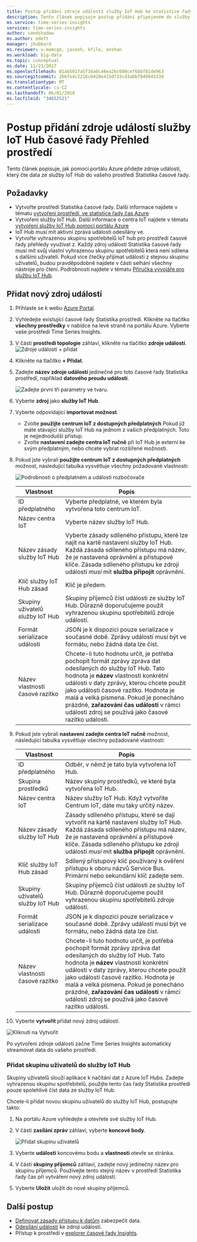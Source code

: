 ```yaml
---
title: Postup přidání zdroje událostí služby IoT Hub ke statistice řady čas Azure | Microsoft Docs
description: Tento článek popisuje postup přidání připojeném do služby IoT Hub pro vaše prostředí časové řady Statistika zdroje událostí
ms.service: time-series-insights
services: time-series-insights
author: sandshadow
ms.author: edett
manager: jhubbard
ms.reviewer: v-mamcge, jasonh, kfile, anshan
ms.workload: big-data
ms.topic: conceptual
ms.date: 11/21/2017
ms.openlocfilehash: 01ab5017a5f16a0c46ea2bc600cef6bbf81de963
ms.sourcegitcommit: 266fe4c2216c0420e415d733cd3abbf94994533d
ms.translationtype: MT
ms.contentlocale: cs-CZ
ms.lasthandoff: 06/01/2018
ms.locfileid: "34652521"
---
```

# <a name="how-to-add-an-iot-hub-event-source-to-time-series-insights-environment"></a>Postup přidání zdroje událostí služby IoT Hub časové řady Přehled prostředí
Tento článek popisuje, jak pomocí portálu Azure přidejte zdroje událostí, který čte data ze služby IoT Hub do vašeho prostředí Statistika časové řady.

## <a name="prerequisites"></a>Požadavky
- Vytvořte prostředí Statistika časové řady. Další informace najdete v tématu [vytvoření prostředí, ve statistice řady čas Azure](time-series-insights-get-started.md) 
- Vytvoření služby IoT Hub. Další informace o centra IoT najdete v tématu [vytvoření služby IoT Hub pomocí portálu Azure](../iot-hub/iot-hub-create-through-portal.md)
- IoT Hub musí mít aktivní zpráva události odesílány ve.
- Vytvořte vyhrazenou skupinu spotřebitelů IoT hub pro prostředí časové řady přehledy využívat z. Každý zdroj události Statistika časové řady musí mít svůj vlastní vyhrazenou skupinu spotřebitelů která není sdílena s dalšími uživateli. Pokud více čtečky přijímat události z stejnou skupinu uživatelů, budou pravděpodobně najdete v části selhání všechny nástroje pro čtení. Podrobnosti najdete v tématu [Příručka vývojáře pro službu IoT Hub](../iot-hub/iot-hub-devguide.md).

## <a name="add-a-new-event-source"></a>Přidat nový zdroj událostí
1. Přihlaste se k webu [Azure Portal](https://portal.azure.com).

2. Vyhledejte existující časové řady Statistika prostředí. Klikněte na tlačítko **všechny prostředky** v nabídce na levé straně na portálu Azure. Vyberte vaše prostředí Time Series Insights.

3. V části **prostředí topologie** záhlaví, klikněte na tlačítko **zdroje událostí**.
   ![Zdroje událostí + přidat](media/time-series-insights-how-to-add-an-event-source-iothub/1-event-sources.png)

4. Klikněte na tlačítko **+ Přidat**.

5. Zadejte **název zdroje událostí** jedinečné pro toto časové řady Statistika prostředí, například **datového proudu událostí**.

   ![Zadejte první tři parametry ve tvaru.](media/time-series-insights-how-to-add-an-event-source-iothub/2-import-option.png)

6. Vyberte **zdroj** jako **služby IoT Hub**.

7. Vyberte odpovídající **importovat možnost**. 
   - Zvolte **použijte centrum IoT z dostupných předplatných** Pokud již máte stávající služby IoT Hub na jednom z vašich předplatných. Toto je nejjednodušší přístup.
   - Zvolte **nastavení zadejte centra IoT ručně** při IoT Hub je externí ke svým předplatným, nebo chcete vybrat rozšířené možnosti. 

8. Pokud jste vybrali **použijte centrum IoT z dostupných předplatných** možnost, následující tabulka vysvětluje všechny požadované vlastnosti:

   ![Podrobnosti o předplatném a události rozbočovače](media/time-series-insights-how-to-add-an-event-source-iothub/3-new-event-source.png)

   | Vlastnost | Popis |
   | --- | --- |
   | ID předplatného | Vyberte předplatné, ve kterém byla vytvořena toto centrum IoT.
   | Název centra IoT | Vyberte název služby IoT Hub.
   | Název zásady služby IoT Hub | Vyberte zásady sdíleného přístupu, které lze najít na kartě nastavení služby IoT Hub. Každá zásada sdíleného přístupu má název, že je nastavená oprávnění a přístupové klíče. Zásada sdíleného přístupu ke zdroji událostí *musí* mít **služba připojit** oprávnění.
   | Klíč služby IoT Hub zásad | Klíč je předem.
   | Skupiny uživatelů služby IoT Hub | Skupiny příjemců číst události ze služby IoT Hub. Důrazně doporučujeme použít vyhrazenou skupinu spotřebitelů zdroje událostí.
   | Formát serializace události | JSON je k dispozici pouze serializace v současné době. Zprávy událostí musí být ve formátu, nebo žádná data lze číst. |
   | Název vlastnosti časové razítko | Chcete-li tuto hodnotu určit, je potřeba pochopit formát zprávy zpráva dat odesílaných do služby IoT Hub. Tato hodnota je **název** vlastnosti konkrétní události v daty zprávy, kterou chcete použít jako události časové razítko. Hodnota je malá a velká písmena. Pokud je ponecháno prázdné, **zařazování čas události** v rámci události zdroj se používá jako časové razítko události. |

9. Pokud jste vybrali **nastavení zadejte centra IoT ručně** možnost, následující tabulka vysvětluje všechny požadované vlastnosti:

   | Vlastnost | Popis |
   | --- | --- |
   | ID předplatného | Odběr, v němž je tato byla vytvořena IoT Hub.
   | Skupina prostředků | Název skupiny prostředků, ve které byla vytvořena IoT Hub.
   | Název centra IoT | Název služby IoT Hub. Když vytvoříte Centrum IoT, dáte mu taky určitý název.
   | Název zásady služby IoT Hub | Zásady sdíleného přístupu, které se dají vytvořit na kartě nastavení služby IoT Hub. Každá zásada sdíleného přístupu má název, že je nastavená oprávnění a přístupové klíče. Zásada sdíleného přístupu ke zdroji událostí *musí* mít **služba připojit** oprávnění.
   | Klíč služby IoT Hub zásad | Sdílený přístupový klíč používaný k ověření přístupu k oboru názvů Service Bus. Primární nebo sekundární klíč zadejte sem.
   | Skupiny uživatelů služby IoT Hub | Skupiny příjemců číst události ze služby IoT Hub. Důrazně doporučujeme použít vyhrazenou skupinu spotřebitelů zdroje událostí.
   | Formát serializace události | JSON je k dispozici pouze serializace v současné době. Zprávy událostí musí být ve formátu, nebo žádná data lze číst. |
   | Název vlastnosti časové razítko | Chcete-li tuto hodnotu určit, je potřeba pochopit formát zprávy zpráva dat odesílaných do služby IoT Hub. Tato hodnota je **název** vlastnosti konkrétní události v daty zprávy, kterou chcete použít jako události časové razítko. Hodnota je malá a velká písmena. Pokud je ponecháno prázdné, **zařazování čas události** v rámci události zdroj se používá jako časové razítko události. |

10. Vyberte **vytvořit** přidat nový zdroj událostí.

   ![Kliknutí na Vytvořit](media/time-series-insights-how-to-add-an-event-source-iothub/4-create-button.png)

   Po vytvoření zdroje událostí začne Time Series Insights automaticky streamovat data do vašeho prostředí.

### <a name="add-a-consumer-group-to-your-iot-hub"></a>Přidat skupinu uživatelů do služby IoT Hub
Skupiny uživatelů slouží aplikace k načítání dat z Azure IoT Hubs. Zadejte vyhrazenou skupinu spotřebitelů, použijte tento čas řady Statistika prostředí pouze spolehlivě číst data ze služby IoT Hub.

Chcete-li přidat novou skupinu uživatelů do služby IoT Hub, postupujte takto:
1. Na portálu Azure vyhledejte a otevřete své služby IoT Hub.

2. V části **zasílání zpráv** záhlaví, vyberte **koncové body**. 

   ![Přidat skupinu uživatelů](media/time-series-insights-how-to-add-an-event-source-iothub/5-add-consumer-group.png)

3. Vyberte **události** koncovému bodu a **vlastnosti** otevře se stránka.

4. V části **skupiny příjemců** záhlaví, zadejte nový jedinečný název pro skupinu příjemců. Používejte tento stejný název v prostředí Statistika řady čas při vytváření nový zdroj událostí.

5. Vyberte **Uložit** uložit do nové skupiny příjemců.

## <a name="next-steps"></a>Další postup
- [Definovat zásady přístupu k datům](time-series-insights-data-access.md) zabezpečit data.
- [Odesílání událostí](time-series-insights-send-events.md) ke zdroji událostí.
- Přístup k prostředí v [explorer časové řady Insights](https://insights.timeseries.azure.com).
